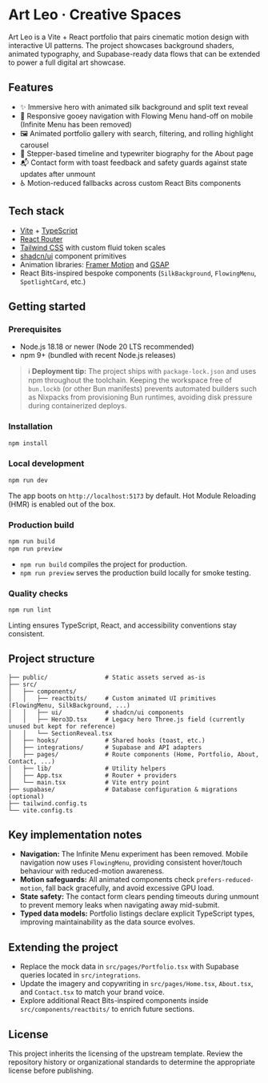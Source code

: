 # Art Leo · Creative Spaces

Art Leo is a Vite + React portfolio that pairs cinematic motion design with interactive UI patterns. The project showcases background shaders, animated typography, and Supabase-ready data flows that can be extended to power a full digital art showcase.

## Features

- ✨ Immersive hero with animated silk background and split text reveal
- 🧭 Responsive gooey navigation with Flowing Menu hand-off on mobile (Infinite Menu has been removed)
- 🖼️ Animated portfolio gallery with search, filtering, and rolling highlight carousel
- 🧱 Stepper-based timeline and typewriter biography for the About page
- 📬 Contact form with toast feedback and safety guards against state updates after unmount
- ♿ Motion-reduced fallbacks across custom React Bits components

## Tech stack

- [Vite](https://vitejs.dev/) + [TypeScript](https://www.typescriptlang.org/)
- [React Router](https://reactrouter.com/)
- [Tailwind CSS](https://tailwindcss.com/) with custom fluid token scales
- [shadcn/ui](https://ui.shadcn.com/) component primitives
- Animation libraries: [Framer Motion](https://www.framer.com/motion/) and [GSAP](https://gsap.com/)
- React Bits-inspired bespoke components (`SilkBackground`, `FlowingMenu`, `SpotlightCard`, etc.)

## Getting started

### Prerequisites

- Node.js 18.18 or newer (Node 20 LTS recommended)
- npm 9+ (bundled with recent Node.js releases)

> ℹ️ **Deployment tip:** The project ships with `package-lock.json` and uses npm throughout the toolchain. Keeping the workspace
> free of `bun.lockb` (or other Bun manifests) prevents automated builders such as Nixpacks from provisioning Bun runtimes,
> avoiding disk pressure during containerized deploys.

### Installation

```bash
npm install
```

### Local development

```bash
npm run dev
```

The app boots on `http://localhost:5173` by default. Hot Module Reloading (HMR) is enabled out of the box.

### Production build

```bash
npm run build
npm run preview
```

- `npm run build` compiles the project for production.
- `npm run preview` serves the production build locally for smoke testing.

### Quality checks

```bash
npm run lint
```

Linting ensures TypeScript, React, and accessibility conventions stay consistent.

## Project structure

```
├── public/                # Static assets served as-is
├── src/
│   ├── components/
│   │   ├── reactbits/     # Custom animated UI primitives (FlowingMenu, SilkBackground, ...)
│   │   ├── ui/            # shadcn/ui components
│   │   ├── Hero3D.tsx     # Legacy hero Three.js field (currently unused but kept for reference)
│   │   └── SectionReveal.tsx
│   ├── hooks/             # Shared hooks (toast, etc.)
│   ├── integrations/      # Supabase and API adapters
│   ├── pages/             # Route components (Home, Portfolio, About, Contact, ...)
│   ├── lib/               # Utility helpers
│   ├── App.tsx            # Router + providers
│   └── main.tsx           # Vite entry point
├── supabase/              # Database configuration & migrations (optional)
├── tailwind.config.ts
└── vite.config.ts
```

## Key implementation notes

- **Navigation:** The Infinite Menu experiment has been removed. Mobile navigation now uses `FlowingMenu`, providing consistent hover/touch behaviour with reduced-motion awareness.
- **Motion safeguards:** All animated components check `prefers-reduced-motion`, fall back gracefully, and avoid excessive GPU load.
- **State safety:** The contact form clears pending timeouts during unmount to prevent memory leaks when navigating away mid-submit.
- **Typed data models:** Portfolio listings declare explicit TypeScript types, improving maintainability as the data source evolves.

## Extending the project

- Replace the mock data in `src/pages/Portfolio.tsx` with Supabase queries located in `src/integrations`.
- Update the imagery and copywriting in `src/pages/Home.tsx`, `About.tsx`, and `Contact.tsx` to match your brand voice.
- Explore additional React Bits-inspired components inside `src/components/reactbits/` to enrich future sections.

## License

This project inherits the licensing of the upstream template. Review the repository history or organizational standards to determine the appropriate license before publishing.
